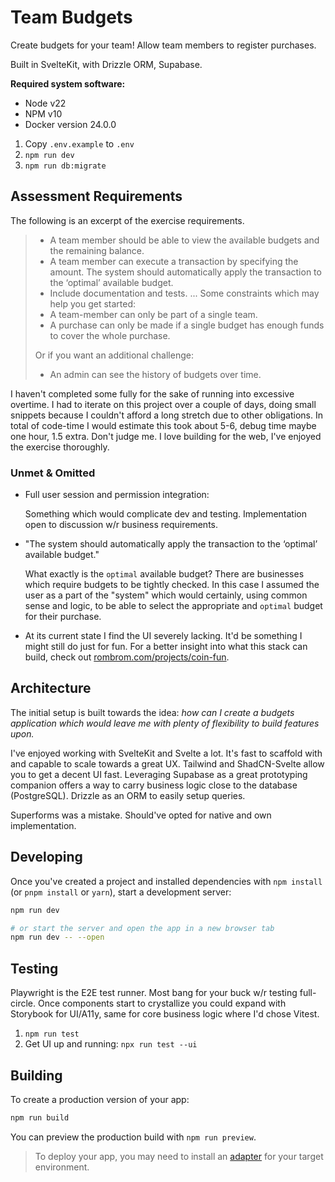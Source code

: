# Team Budgets

Create budgets for your team! Allow team members to register purchases.

Built in SvelteKit, with Drizzle ORM, Supabase.

**Required system software:**

- Node v22
- NPM v10
- Docker version 24.0.0

1. Copy `.env.example` to `.env`
2. `npm run dev`
3. `npm run db:migrate`

## Assessment Requirements

The following is an excerpt of the exercise requirements.

> - A team member should be able to view the available budgets and the remaining balance.
> - A team member can execute a transaction by specifying the amount. The system should automatically apply the transaction to the ‘optimal’ available budget.
> - Include documentation and tests.
>   ...
>   Some constraints which may help you get started:
> - A team-member can only be part of a single team.
> - A purchase can only be made if a single budget has enough funds to cover the whole
>   purchase.
>
> Or if you want an additional challenge:
>
> - An admin can see the history of budgets over time.

I haven't completed some fully for the sake of running into excessive overtime.
I had to iterate on this project over a couple of days, doing small snippets
because I couldn't afford a long stretch due to other obligations. In total of
code-time I would estimate this took about 5-6, debug time maybe one hour, 1.5
extra. Don't judge me. I love building for the web, I've enjoyed the exercise thoroughly.

### Unmet & Omitted

- Full user session and permission integration:

  Something which would complicate dev and testing. Implementation open to discussion
  w/r business requirements.

- "The system should automatically apply the transaction to the ‘optimal’ available budget."

  What exactly is the `optimal` available budget? There are businesses which
  require budgets to be tightly checked. In this case I assumed the user as a
  part of the "system" which would certainly, using common sense and logic, to
  be able to select the appropriate and `optimal` budget for their purchase.

- At its current state I find the UI severely lacking. It'd be something I might
  still do just for fun. For a better insight into what this stack can build, check out [rombrom.com/projects/coin-fun](https://www.rombrom.com/projects/coin-fun/).

## Architecture

The initial setup is built towards the idea: _how can I create a budgets application
which would leave me with plenty of flexibility to build features upon._

I've enjoyed working with SvelteKit and Svelte a lot. It's fast to scaffold with and
capable to scale towards a great UX. Tailwind and ShadCN-Svelte allow you to get a
decent UI fast. Leveraging Supabase as a great prototyping companion
offers a way to carry business logic close to the database (PostgreSQL). Drizzle as an
ORM to easily setup queries.

Superforms was a mistake. Should've opted for native and own implementation.

## Developing

Once you've created a project and installed dependencies with `npm install` (or `pnpm install` or `yarn`), start a development server:

```bash
npm run dev

# or start the server and open the app in a new browser tab
npm run dev -- --open
```

## Testing

Playwright is the E2E test runner. Most bang for your buck w/r testing full-circle.
Once components start to crystallize you could expand with Storybook for UI/A11y, same for core business logic
where I'd chose Vitest.

1. `npm run test`
2. Get UI up and running: `npx run test --ui`

## Building

To create a production version of your app:

```bash
npm run build
```

You can preview the production build with `npm run preview`.

> To deploy your app, you may need to install an [adapter](https://svelte.dev/docs/kit/adapters) for your target environment.
